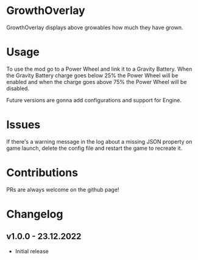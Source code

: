 # GrowthOverlay

GrowthOverlay displays above growables how much they have grown.

# Usage

To use the mod go to a Power Wheel and link it to a Gravity Battery.
When the Gravity Battery charge goes below 25% the Power Wheel will be enabled and when the charge goes above 75% the Power Wheel will be disabled.

Future versions are gonna add configurations and support for Engine.

# Issues

If there's a warning message in the log about a missing JSON property on game launch, delete the config file and restart the game to recreate it.

# Contributions
PRs are always welcome on the github page!

# Changelog

## v1.0.0 - 23.12.2022
- Initial release
